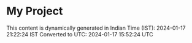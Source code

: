 # My Project

This content is dynamically generated in Indian Time (IST): 2024-01-17 21:22:24 IST
Converted to UTC: 2024-01-17 15:52:24 UTC
